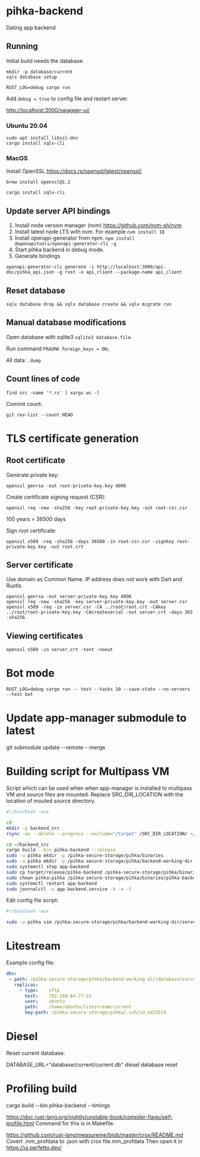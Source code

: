 # pihka-backend
Dating app backend


## Running

Initial build needs the database.
```
mkdir -p database/current
sqlx database setup
```

```
RUST_LOG=debug cargo run
```

Add `debug = true` to config file and restart server.

<http://localhost:3000/swagger-ui/>

### Ubuntu 20.04

```
sudo apt install libssl-dev
cargo install sqlx-cli
```

### MacOS

Install OpenSSL <https://docs.rs/openssl/latest/openssl/>
```
brew install openssl@1.1
```

```
cargo install sqlx-cli
```


## Update server API bindings

1. Install node version manager (nvm) <https://github.com/nvm-sh/nvm>
2. Install latest node LTS with nvm. For example `nvm install 18`
3. Install openapi-generator from npm.
   `npm install @openapitools/openapi-generator-cli -g`
4. Start pihka backend in debug mode.
5. Generate bindings
```
openapi-generator-cli generate -i http://localhost:3000/api-doc/pihka_api.json -g rust -o api_client --package-name api_client
```

## Reset database

```
sqlx database drop && sqlx database create && sqlx migrate run
```

## Manual database modifications

Open database with sqlite3 `sqlite3 database.file`.

Run command `PRAGMA foreign_keys = ON;`

All data: `.dump`

## Count lines of code

`find src -name '*.rs' | xargs wc -l`

Commit count:

```
git rev-list --count HEAD
```


# TLS certificate generation

## Root certificate

Generate private key:

```
openssl genrsa -out root-private-key.key 4096
```

Create certificate signing request (CSR):
```
openssl req -new -sha256 -key root-private-key.key -out root-csr.csr
```

100 years = 36500 days

Sign root certificate:
```
openssl x509 -req -sha256 -days 36500 -in root-csr.csr -signkey root-private-key.key -out root.crt
```

## Server certificate

Use domain as Common Name. IP address does not work with Dart and Rustls.

```
openssl genrsa -out server-private-key.key 4096
openssl req -new -sha256 -key server-private-key.key -out server.csr
openssl x509 -req -in server.csr -CA ../root/root.crt -CAkey ../root/root-private-key.key -CAcreateserial -out server.crt -days 365 -sha256
```

## Viewing certificates

```
openssl x509 -in server.crt -text -noout
```

# Bot mode

```
RUST_LOG=debug cargo run -- test --tasks 10 --save-state --no-servers --test bot
```

# Update app-manager submodule to latest

git submodule update --remote --merge


# Building script for Multipass VM

Script which can be used when when app-manager is installed to multipass VM
and source files are mounted. Replace SRC_DIR_LOCATION with the location of
mouted source directory.

```bash
#!/bin/bash -eux

cd
mkdir -p backend_src
rsync -av --delete --progress --exclude="/target" /SRC_DIR_LOCATION/ ~/backend_src

cd ~/backend_src
cargo build --bin pihka-backend --release
sudo -u pihka mkdir -p /pihka-secure-storage/pihka/binaries
sudo -u pihka mkdir -p /pihka-secure-storage/pihka/backend-working-dir
sudo systemctl stop app-backend
sudo cp target/release/pihka-backend /pihka-secure-storage/pihka/binaries
sudo chown pihka:pihka /pihka-secure-storage/pihka/binaries/pihka-backend
sudo systemctl restart app-backend
sudo journalctl -u app-backend.service -b -e -f
```

Edit config file script:

```bash
#!/bin/bash -eux

sudo -u pihka vim /pihka-secure-storage/pihka/backend-working-dir/server_config.toml
```

# Litestream

Example config file:
```yml
dbs:
 - path: /pihka-secure-storage/pihka/backend-working-dir/database/current/current.db
   replicas:
     - type:    sftp
       host:    192.168.64.77:22
       user:    ubuntu
       path:    /home/ubuntu/litestream/current
       key-path: /pihka-secure-storage/pihka/.ssh/id_ed25519
```

# Diesel

Reset current database:

DATABASE_URL="database/current/current.db" diesel database reset

# Profiling build

cargo build --bin pihka-backend --timings

https://doc.rust-lang.org/nightly/unstable-book/compiler-flags/self-profile.html
Command for this is in Makefile.

https://github.com/rust-lang/measureme/blob/master/crox/README.md
Covert .mm_profdata to .json with
crox file.mm_profdata
Then open it in https://ui.perfetto.dev/
